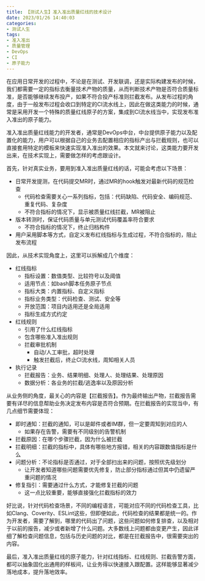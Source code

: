 ```yaml
---
title: 【测试人生】准入准出质量红线的技术设计
date: 2023/01/26 14:40:03
categories:
- 测试人生
tags:
- 准入准出
- 质量管理
- DevOps
- CI
- 原子能力
---
```


在应用日常开发的过程中，不论是在测试、开发联调，还是实际构建发布的时候，我们都需要一定的指标去衡量技术产物的质量，从而判断技术产物是否符合质量标准，是否能够继续发布投产，如果不符合投产标准则拦截发布。从发布过程的角度，由于一般发布过程会收口到特定的CI流水线上，因此在做这类能力的时候，通常是采用开发一个特殊的质量红线原子的方案，集成到CI流水线当中，实现发布准入准出的原子能力。

准入准出质量红线能力的开发者，通常是DevOps中台，中台提供原子能力以及配置化的能力，用户可以根据自己的业务去配置相应的指标产出与拦截规则，也可以直接套用特定的模板来快速实现准入准出的效果。本文就来讨论，这类能力要开发出来，在技术实现上，需要做怎样的考虑跟设计。

首先，针对真实业务，要用到准入准出质量红线的话，可能会考虑以下场景：

- 日常开发提测，在代码提交MR时，通过MR的hook触发对最新代码的规范检查
  - 代码检查需要关心一系列指标，包括：代码缺陷、代码安全、编码规范、重复代码、复杂度
  - 不符合指标的情况下，显示被质量红线拦截，MR被阻止
- 版本转测时，保证代码质量与单元测试代码覆盖率符合要求
  - 不符合指标的情况下，终止归档构件
- 用户采用脚本等方式，自定义发布红线指标与生成过程，不符合指标的，阻止发布流程

因此，从技术实现角度上，这里可以拆解成几个维度：

<!-- more -->

- 红线指标
  - 指标设置：数值类型、比较符号以及阈值
  - 适用节点：如bash脚本任务原子节点
  - 指标大类：内置指标、自定义指标
  - 指标业务类型：代码检查、测试、安全等
  - 开放范围：项目内适用还是全局适用
  - 指标生成方式约定
- 红线规则
  - 引用了什么红线指标
  - 包含哪些准入准出规则
  - 拦截审批机制
    - 自动/人工审批，超时处理
    - 触发拦截后，终止CI流水线，周知相关人员
- 执行记录
  - 拦截报告：业务、结果明细、处理人、处理结果、处理原因
  - 数据分析：各业务的拦截/逃逸率以及原因分析

从业务侧的角度，最关心的内容是【拦截报告】。作为最终输出产物，拦截报告需要有详尽的信息帮助业务决定发布内容是否符合预期。在拦截报告的实现当中，有几点细节需要体现：

- 即时通知：拦截的通知，可以是邮件或者IM群，但一定要周知到对应的人
  - 如果存在告警，需要有不同级别的告警机制
- 拦截原因：在哪个步骤拦截，因为什么被拦截
- 拦截明细：拦截的指标中，具体有哪些地方报错，相关的内容跟数值指标是什么
- 问题分析：不论指标是否通过，对于全部扫出来的问题，按照优先级划分
  - 让开发者知道哪些问题需要优先修复，防止部分指标通过但其中仍遗留严重问题的情况
- 修复指引：需要通过什么方式，才能修复拦截的问题
  - 这一点比较重要，能够直接强化拦截指标的效力

好比说，针对代码检查场景，不同的编程语言，可能对应不同的代码检查工具，比如Clang、Coverity、ESLint这些，但即便如此，代码检查的结果都是统一的。作为开发者，需要了解到，哪里的代码出了问题，这些问题如何修复排查，以及相对于以前的报告，减少或者新增了什么问题。大多数线上问题都由变更产生，因此详细了解检查问题信息，包括与历史问题的对比，都是在拦截报告中，很需要突出的内容。

最后，准入准出质量红线的原子能力，针对红线指标、红线规则、拦截告警方面，都可以抽象固化出通用的样板间，让业务得以快速接入跟配置。这样能够显著减少落地成本，提升落地效率。
